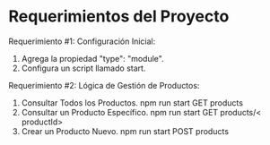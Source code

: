 # Requerimientos del Proyecto

Requerimiento #1: Configuración Inicial:
1) Agrega la propiedad "type": "module".
2) Configura un script llamado start.

Requerimiento #2: Lógica de Gestión de Productos:
1) Consultar Todos los Productos.
  npm run start GET products
2) Consultar un Producto Específico.
  npm run start GET products/< productId>
3) Crear un Producto Nuevo.
  npm run start POST products <title> <price> <category>
4) Eliminar un Producto.
  npm run start DELETE products/< productId>
